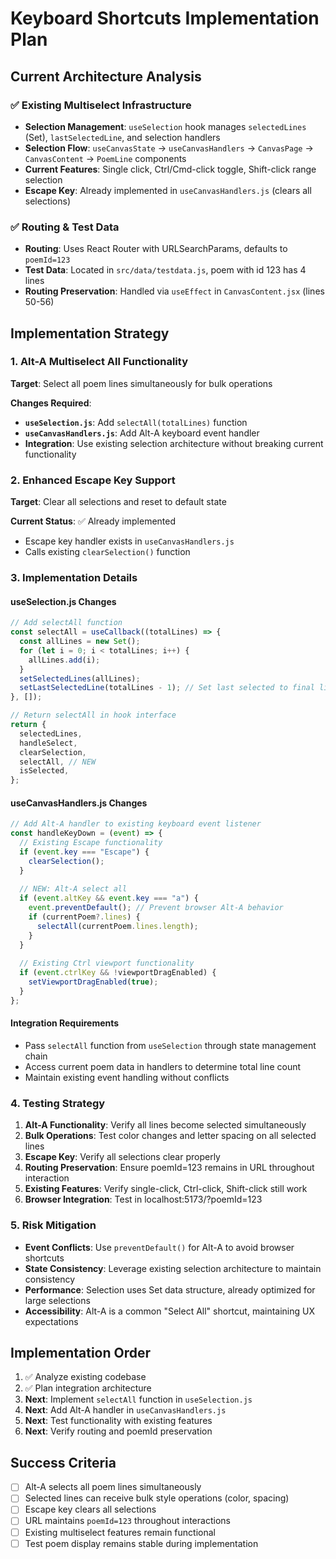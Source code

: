 # Keyboard Shortcuts Implementation Plan

## Current Architecture Analysis

### ✅ Existing Multiselect Infrastructure
- **Selection Management**: `useSelection` hook manages `selectedLines` (Set), `lastSelectedLine`, and selection handlers
- **Selection Flow**: `useCanvasState` → `useCanvasHandlers` → `CanvasPage` → `CanvasContent` → `PoemLine` components
- **Current Features**: Single click, Ctrl/Cmd-click toggle, Shift-click range selection
- **Escape Key**: Already implemented in `useCanvasHandlers.js` (clears all selections)

### ✅ Routing & Test Data
- **Routing**: Uses React Router with URLSearchParams, defaults to `poemId=123`
- **Test Data**: Located in `src/data/testdata.js`, poem with id 123 has 4 lines
- **Routing Preservation**: Handled via `useEffect` in `CanvasContent.jsx` (lines 50-56)

## Implementation Strategy

### 1. Alt-A Multiselect All Functionality
**Target**: Select all poem lines simultaneously for bulk operations

**Changes Required**:
- **`useSelection.js`**: Add `selectAll(totalLines)` function
- **`useCanvasHandlers.js`**: Add Alt-A keyboard event handler
- **Integration**: Use existing selection architecture without breaking current functionality

### 2. Enhanced Escape Key Support
**Target**: Clear all selections and reset to default state

**Current Status**: ✅ Already implemented
- Escape key handler exists in `useCanvasHandlers.js`
- Calls existing `clearSelection()` function

### 3. Implementation Details

#### useSelection.js Changes
```javascript
// Add selectAll function
const selectAll = useCallback((totalLines) => {
  const allLines = new Set();
  for (let i = 0; i < totalLines; i++) {
    allLines.add(i);
  }
  setSelectedLines(allLines);
  setLastSelectedLine(totalLines - 1); // Set last selected to final line
}, []);

// Return selectAll in hook interface
return {
  selectedLines,
  handleSelect,
  clearSelection,
  selectAll, // NEW
  isSelected,
};
```

#### useCanvasHandlers.js Changes
```javascript
// Add Alt-A handler to existing keyboard event listener
const handleKeyDown = (event) => {
  // Existing Escape functionality
  if (event.key === "Escape") {
    clearSelection();
  }
  
  // NEW: Alt-A select all
  if (event.altKey && event.key === "a") {
    event.preventDefault(); // Prevent browser Alt-A behavior
    if (currentPoem?.lines) {
      selectAll(currentPoem.lines.length);
    }
  }
  
  // Existing Ctrl viewport functionality
  if (event.ctrlKey && !viewportDragEnabled) {
    setViewportDragEnabled(true);
  }
};
```

#### Integration Requirements
- Pass `selectAll` function from `useSelection` through state management chain
- Access current poem data in handlers to determine total line count
- Maintain existing event handling without conflicts

### 4. Testing Strategy
1. **Alt-A Functionality**: Verify all lines become selected simultaneously
2. **Bulk Operations**: Test color changes and letter spacing on all selected lines
3. **Escape Key**: Verify all selections clear properly
4. **Routing Preservation**: Ensure poemId=123 remains in URL throughout interaction
5. **Existing Features**: Verify single-click, Ctrl-click, Shift-click still work
6. **Browser Integration**: Test in localhost:5173/?poemId=123

### 5. Risk Mitigation
- **Event Conflicts**: Use `preventDefault()` for Alt-A to avoid browser shortcuts
- **State Consistency**: Leverage existing selection architecture to maintain consistency
- **Performance**: Selection uses Set data structure, already optimized for large selections
- **Accessibility**: Alt-A is a common "Select All" shortcut, maintaining UX expectations

## Implementation Order
1. ✅ Analyze existing codebase 
2. ✅ Plan integration architecture
3. **Next**: Implement `selectAll` function in `useSelection.js`
4. **Next**: Add Alt-A handler in `useCanvasHandlers.js`
5. **Next**: Test functionality with existing features
6. **Next**: Verify routing and poemId preservation

## Success Criteria
- [ ] Alt-A selects all poem lines simultaneously
- [ ] Selected lines can receive bulk style operations (color, spacing)
- [ ] Escape key clears all selections
- [ ] URL maintains `poemId=123` throughout interactions
- [ ] Existing multiselect features remain functional
- [ ] Test poem display remains stable during implementation
